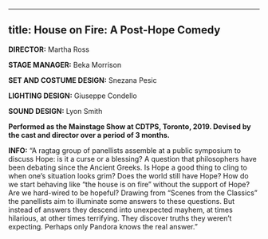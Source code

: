 ------
title: House on Fire: A Post-Hope Comedy
------

**DIRECTOR:** Martha Ross

**STAGE MANAGER:** Beka Morrison

**SET AND COSTUME DESIGN:** Snezana Pesic

**LIGHTING DESIGN:** Giuseppe Condello

**SOUND DESIGN:** Lyon Smith

**Performed as the Mainstage Show at CDTPS, Toronto, 2019. Devised by the cast and director over a period of 3 months.**

**INFO:** “A ragtag group of panellists assemble at a public symposium to discuss Hope: is it a curse or a blessing? A question that philosophers have been debating since the Ancient Greeks. Is Hope a good thing to cling to when one’s situation looks grim? Does the world still have Hope? How do we start behaving like “the house is on fire” without the support of Hope? Are we hard-wired to be hopeful? Drawing from “Scenes from the Classics” the panellists aim to illuminate some answers to these questions. But instead of answers they descend into unexpected mayhem, at times hilarious, at other times terrifying. They discover truths they weren’t expecting. Perhaps only Pandora knows the real answer.”
